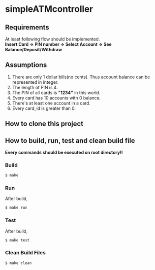 # simpleATMcontroller

## Requirements
At least following flow should be implemented.<br>
**Insert Card => PIN number => Select Account => See Balance/Deposit/Withdraw**

## Assumptions
1. There are only 1 dollar bills(no cents). Thus account balance can be represented in integer.
2. The length of PIN is 4.
3. The PIN of all cards is **"1234"** in this world.
4. Every card has 10 accounts with 0 balance.
5. There's at least one account in a card.
6. Every card_id is greater than 0.

## How to clone this project


## How to build, run, test and clean build file
**Every commands should be executed on root directory!!**
### Build
```bash
$ make
```

### Run
After build,
```bash
$ make run
```

### Test
After build,
```bash
$ make test
```

### Clean Build Files
```bash
$ make clean
```